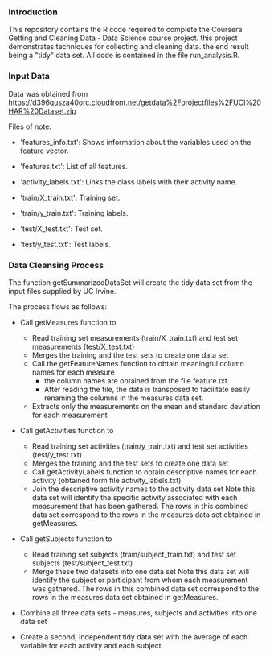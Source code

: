 ### Introduction

This repository contains the R code required to complete the Coursera Getting and Cleaning Data - Data Science course project. this project demonstrates techniques for collecting and cleaning data. the end result being a "tidy" data set. All code is contained in the file run_analysis.R.

### Input Data

Data was obtained from https://d396qusza40orc.cloudfront.net/getdata%2Fprojectfiles%2FUCI%20HAR%20Dataset.zip

Files of note:
- 'features_info.txt': Shows information about the variables used on the feature vector.

- 'features.txt': List of all features.

- 'activity_labels.txt': Links the class labels with their activity name.

- 'train/X_train.txt': Training set.

- 'train/y_train.txt': Training labels.

- 'test/X_test.txt': Test set.

- 'test/y_test.txt': Test labels. 

### Data Cleansing Process

The function getSummarizedDataSet will create the tidy data set from the input files supplied by UC Irvine.

The process flows as follows:
* Call getMeasures function to 
	* Read training set measurements (train/X_train.txt) and test set measurements (test/X_test.txt)
	* Merges the training and the test sets to create one data set
	* Call the getFeatureNames function to obtain meaningful column names for each measure
		- the column names are obtained from the file feature.txt
		- After reading the file, the data is transposed to facilitate easily renaming the columns in the measures data set.
	* Extracts only the measurements on the mean and standard deviation for each measurement
	
* Call getActivities function to
	* Read training set activities (train/y_train.txt) and test set activities (test/y_test.txt)
	* Merges the training and the test sets to create one data set
	* Call getActivityLabels function to obtain descriptive names for each activity (obtained form file activity_labels.txt)  
	* Join the descriptive activity names to the activity data set 
	Note this data set will identify the specific activity associated with each measurement that has been gathered. The rows in this combined data set correspond to the rows in the measures data set obtained in getMeasures.

* Call getSubjects function to 
	* Read training set subjects (train/subject_train.txt) and test set subjects (test/subject_test.txt)
	* Merge these two datasets into one data set
	Note this data set will identify the subject or participant from whom each measurement was gathered. The rows in this combined data set correspond to the rows in the measures data set obtained in getMeasures.
	
* Combine all three data sets - measures, subjects and activities into one data set
* Create a second, independent tidy data set with the average of each variable for each activity and each subject
